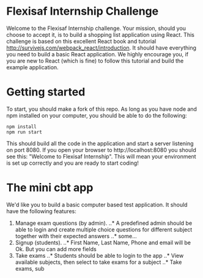 # Flexisaf Internship Challenge
Welcome to the Flexisaf Internship challenge. Your mission, should you choose to accept it, is to build a shopping list application using React. This challenge is based on this excellent React book and tutorial http://survivejs.com/webpack_react/introduction. It should have everything you need to build a basic React application. We highly encourage you, if you are new to React (which is fine) to follow this tutorial and build the example application.

# Getting started
To start, you should make a fork of this repo. As long as you have node and npm installed on your computer, you should be able to do the following:
```
npm install
npm run start
```
This should build all the code in the application and start a server listening on port 8080. If you open your browser to http://localhost:8080 you should see this: "Welcome to Flexisaf Internship". This will mean your environment is set up correctly and you are ready to start coding!
# The mini cbt app
We'd like you to build a basic computer based test application. It should have the following features:

1. Manage exam questions (by admin).
 ..* A predefined admin should be able to login and create multiple choice questions for different subject together with their expected answers
 ..* some...
2. Signup (students).
  ..* First Name, Last Name, Phone and email will be Ok. But you can add more fields
2. Take exams
  ..* Students should be able to login to the app
  ..* View available subjects, then select to take exams for a subject
  ..* Take exams, sub

